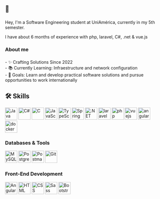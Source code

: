 <h2 align="left">👋</h2>

###

<p align="left">Hey, I'm a Software Engineering student at UniAmérica, currently in my 5th semester. </p>
<p align="left"> I have about 6 months of experience with php, laravel, C#, .net & vue.js</p>

###

<h3 align="left">About me</h3>

###

<p align="left">
  - ✨ Crafting Solutions Since 2022<br>
  - 📚 Currently Learning: Infraestructure and network configuration<br>
  - 🎯 Goals: Learn and develop practical software solutions and pursue opportunities to work internationally
</p>

## 🛠️ Skills

<div align="left">
  <img src="https://skillicons.dev/icons?i=java" height="40" alt="Java" />
  <img src="https://skillicons.dev/icons?i=cs" height="40" alt="C#" />
  <img src="https://skillicons.dev/icons?i=c" height="40" alt="C" />
  <img src="https://skillicons.dev/icons?i=js" height="40" alt="JavaScript" />
  <img src="https://skillicons.dev/icons?i=ts" height="40" alt="TypeScript" />
  <img src="https://skillicons.dev/icons?i=spring" height="40" alt="Spring" />
  <img src="https://skillicons.dev/icons?i=dotnet" height="40" alt=".NET" />
  <img src="https://skillicons.dev/icons?i=laravel" height="40" alt="laravel logo"  />
  <img src="https://skillicons.dev/icons?i=php" height="40" alt="php logo"  />
  <img src="https://skillicons.dev/icons?i=vue" height="40" alt="vuejs logo"  />
  <img src="https://skillicons.dev/icons?i=angular" height="40" alt="angularjs logo"  />
  <img src="https://skillicons.dev/icons?i=docker" height="40" alt="docker logo"  />
</div>

### Databases & Tools

<div align="left">
  <img src="https://skillicons.dev/icons?i=mysql" height="40" alt="MySQL" />
  <img src="https://skillicons.dev/icons?i=postgres" height="40" alt="PostgreSQL" />
  <img src="https://skillicons.dev/icons?i=postman" height="40" alt="Postman" />
  <img src="https://skillicons.dev/icons?i=git" height="40" alt="Git" />
</div>

### Front-End Development

<div align="left">
  <img src="https://skillicons.dev/icons?i=angular" height="40" alt="Angular" />
  <img src="https://skillicons.dev/icons?i=html" height="40" alt="HTML" />
  <img src="https://skillicons.dev/icons?i=css" height="40" alt="CSS" />
  <img src="https://skillicons.dev/icons?i=sass" height="40" alt="Sass" />
  <img src="https://skillicons.dev/icons?i=bootstrap" height="40" alt="Bootstrap" />
</div>

###

